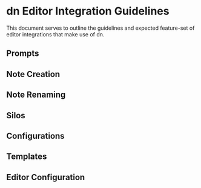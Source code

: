 # dn Editor Integration Guidelines

This document serves to outline the guidelines and expected feature-set of editor integrations that make use of dn.

<!-- TODO -->

## Prompts

## Note Creation

## Note Renaming

## Silos

## Configurations

## Templates

## Editor Configuration

